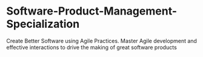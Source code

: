 # Software-Product-Management-Specialization
Create Better Software using Agile Practices. Master Agile development and effective interactions to drive the making of great software products
